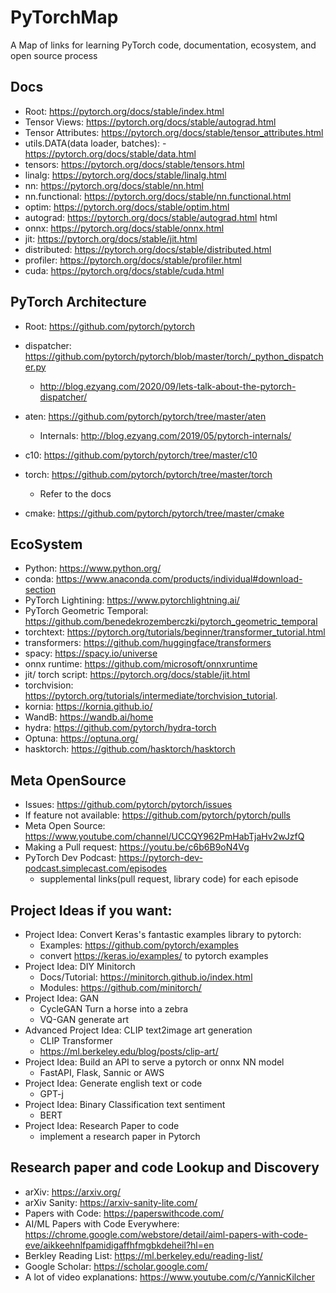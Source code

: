 # PyTorchMap
A Map of links for learning PyTorch code, documentation, ecosystem, and open source process

## Docs
- Root: https://pytorch.org/docs/stable/index.html
- Tensor Views: https://pytorch.org/docs/stable/autograd.html
- Tensor Attributes: https://pytorch.org/docs/stable/tensor_attributes.html
- utils.DATA(data loader, batches): - https://pytorch.org/docs/stable/data.html
- tensors: https://pytorch.org/docs/stable/tensors.html
- linalg: https://pytorch.org/docs/stable/linalg.html
- nn: https://pytorch.org/docs/stable/nn.html
- nn.functional: https://pytorch.org/docs/stable/nn.functional.html
- optim: https://pytorch.org/docs/stable/optim.html
- autograd: https://pytorch.org/docs/stable/autograd.html
html
- onnx: https://pytorch.org/docs/stable/onnx.html
- jit: https://pytorch.org/docs/stable/jit.html
- distributed: https://pytorch.org/docs/stable/distributed.html
- profiler: https://pytorch.org/docs/stable/profiler.html
- cuda: https://pytorch.org/docs/stable/cuda.html


## PyTorch Architecture
- Root: https://github.com/pytorch/pytorch

- dispatcher: https://github.com/pytorch/pytorch/blob/master/torch/_python_dispatcher.py
    - http://blog.ezyang.com/2020/09/lets-talk-about-the-pytorch-dispatcher/
- aten: https://github.com/pytorch/pytorch/tree/master/aten
    - Internals: http://blog.ezyang.com/2019/05/pytorch-internals/
- c10: https://github.com/pytorch/pytorch/tree/master/c10
- torch: https://github.com/pytorch/pytorch/tree/master/torch
    - Refer to the docs
- cmake: https://github.com/pytorch/pytorch/tree/master/cmake


## EcoSystem
- Python: https://www.python.org/
- conda: https://www.anaconda.com/products/individual#download-section
- PyTorch Lightining: https://www.pytorchlightning.ai/
- PyTorch Geometric Temporal: https://github.com/benedekrozemberczki/pytorch_geometric_temporal
- torchtext: https://pytorch.org/tutorials/beginner/transformer_tutorial.html
- transformers: https://github.com/huggingface/transformers
- spacy: https://spacy.io/universe
- onnx runtime: https://github.com/microsoft/onnxruntime
- jit/ torch script: https://pytorch.org/docs/stable/jit.html
- torchvision: https://pytorch.org/tutorials/intermediate/torchvision_tutorial.
- kornia: https://kornia.github.io/
- WandB: https://wandb.ai/home
- hydra: https://github.com/pytorch/hydra-torch
- Optuna: https://optuna.org/
- hasktorch: https://github.com/hasktorch/hasktorch


## Meta OpenSource
- Issues: https://github.com/pytorch/pytorch/issues
- If feature not available: https://github.com/pytorch/pytorch/pulls
- Meta Open Source: https://www.youtube.com/channel/UCCQY962PmHabTjaHv2wJzfQ
- Making a Pull request: https://youtu.be/c6b6B9oN4Vg
- PyTorch Dev Podcast: https://pytorch-dev-podcast.simplecast.com/episodes
    - supplemental links(pull request, library code) for each episode

## Project Ideas if you want:
- Project Idea: Convert Keras's fantastic examples library to pytorch: 
    - Examples: https://github.com/pytorch/examples  
    - convert https://keras.io/examples/ to pytorch examples
- Project Idea: DIY Minitorch
    - Docs/Tutorial: https://minitorch.github.io/index.html
    - Modules: https://github.com/minitorch/
- Project Idea: GAN
    - CycleGAN Turn a horse into a zebra
    - VQ-GAN generate art
- Advanced Project Idea: CLIP text2image art generation
    - CLIP Transformer
    - https://ml.berkeley.edu/blog/posts/clip-art/
- Project Idea: Build an API to serve a pytorch or onnx NN model
    - FastAPI, Flask, Sannic or AWS
- Project Idea: Generate english text or code
    - GPT-j
- Project Idea: Binary Classification text sentiment
    - BERT
- Project Idea: Research Paper to code
    - implement a research paper in Pytorch
 
## Research paper and code Lookup and Discovery
- arXiv: https://arxiv.org/
- arXiv Sanity: https://arxiv-sanity-lite.com/
- Papers with Code: https://paperswithcode.com/
- AI/ML Papers with Code Everywhere: https://chrome.google.com/webstore/detail/aiml-papers-with-code-eve/aikkeehnlfpamidigaffhfmgbkdeheil?hl=en
- Berkley Reading List: https://ml.berkeley.edu/reading-list/
- Google Scholar: https://scholar.google.com/
- A lot of video explanations: https://www.youtube.com/c/YannicKilcher

